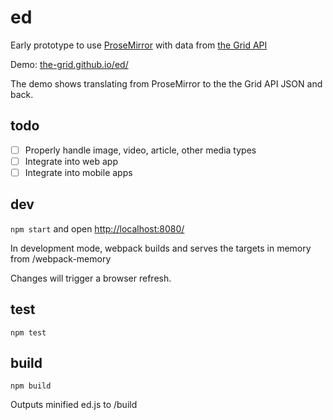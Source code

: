# ed

Early prototype to use [ProseMirror](http://prosemirror.net/) with data from [the Grid API](http://developer.thegrid.io/)

Demo: [the-grid.github.io/ed/](https://the-grid.github.io/ed/)

The demo shows translating from ProseMirror to the the Grid API JSON and back.

## todo

* [ ] Properly handle image, video, article, other media types
* [ ] Integrate into web app
* [ ] Integrate into mobile apps

## dev

`npm start` and open [http://localhost:8080/](http://localhost:8080/)

In development mode, webpack builds and serves the targets in memory from /webpack-memory

Changes will trigger a browser refresh.

## test

`npm test`

## build

`npm build`

Outputs minified ed.js to /build
